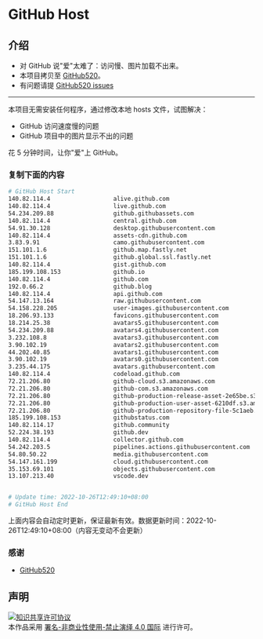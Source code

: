 # GitHub Host
## 介绍
- 对 GitHub 说"爱"太难了：访问慢、图片加载不出来。
- 本项目拷贝至 [GitHub520](https://github.com/521xueweihan/GitHub520)。
- 有问题请提 [GitHub520 issues](https://github.com/521xueweihan/GitHub520/issues/new)

---

本项目无需安装任何程序，通过修改本地 hosts 文件，试图解决：
- GitHub 访问速度慢的问题
- GitHub 项目中的图片显示不出的问题

花 5 分钟时间，让你"爱"上 GitHub。

### 复制下面的内容
```bash
# GitHub Host Start
140.82.114.4                  alive.github.com
140.82.114.4                  live.github.com
54.234.209.88                 github.githubassets.com
140.82.114.4                  central.github.com
54.91.30.128                  desktop.githubusercontent.com
140.82.114.4                  assets-cdn.github.com
3.83.9.91                     camo.githubusercontent.com
151.101.1.6                   github.map.fastly.net
151.101.1.6                   github.global.ssl.fastly.net
140.82.114.4                  gist.github.com
185.199.108.153               github.io
140.82.114.4                  github.com
192.0.66.2                    github.blog
140.82.114.4                  api.github.com
54.147.13.164                 raw.githubusercontent.com
54.158.228.205                user-images.githubusercontent.com
18.206.93.133                 favicons.githubusercontent.com
18.214.25.38                  avatars5.githubusercontent.com
54.234.209.88                 avatars4.githubusercontent.com
3.232.108.8                   avatars3.githubusercontent.com
3.90.102.19                   avatars2.githubusercontent.com
44.202.40.85                  avatars1.githubusercontent.com
3.90.102.19                   avatars0.githubusercontent.com
3.235.44.175                  avatars.githubusercontent.com
140.82.114.4                  codeload.github.com
72.21.206.80                  github-cloud.s3.amazonaws.com
72.21.206.80                  github-com.s3.amazonaws.com
72.21.206.80                  github-production-release-asset-2e65be.s3.amazonaws.com
72.21.206.80                  github-production-user-asset-6210df.s3.amazonaws.com
72.21.206.80                  github-production-repository-file-5c1aeb.s3.amazonaws.com
185.199.108.153               githubstatus.com
140.82.114.17                 github.community
52.224.38.193                 github.dev
140.82.114.4                  collector.github.com
54.242.203.5                  pipelines.actions.githubusercontent.com
54.80.50.22                   media.githubusercontent.com
54.147.161.199                cloud.githubusercontent.com
35.153.69.101                 objects.githubusercontent.com
13.107.213.40                 vscode.dev


# Update time: 2022-10-26T12:49:10+08:00
# GitHub Host End

```
上面内容会自动定时更新，保证最新有效。数据更新时间：2022-10-26T12:49:10+08:00（内容无变动不会更新）

### 感谢

- [GitHub520](https://github.com/521xueweihan/GitHub520)

## 声明
<a rel="license" href="https://creativecommons.org/licenses/by-nc-nd/4.0/deed.zh"><img alt="知识共享许可协议" style="border-width: 0" src="https://licensebuttons.net/l/by-nc-nd/4.0/88x31.png"></a><br>本作品采用 <a rel="license" href="https://creativecommons.org/licenses/by-nc-nd/4.0/deed.zh">署名-非商业性使用-禁止演绎 4.0 国际</a> 进行许可。